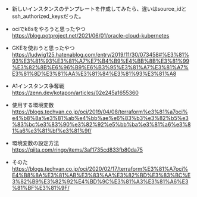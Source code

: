 - 新しいインスタンスのテンプレートを作成してみたら、違いはsource_idとssh_authorized_keysだった。

- ociでk8sをやろうと思ったやつ
https://blog.potproject.net/2021/06/01/oracle-cloud-kubernetes

- GKEを使おうと思ったやつ
https://ludwig125.hatenablog.com/entry/2019/11/30/073458#%E3%81%93%E3%81%93%E3%81%A7%E7%B4%B9%E4%BB%8B%E3%81%99%E3%82%8B%E6%96%B9%E6%B3%95%E3%81%A7%E3%81%A7%E3%81%8D%E3%81%AA%E3%81%84%E3%81%93%E3%81%A8

- A1インスタンス争奪戦
https://zenn.dev/kotapon/articles/02e245a1655360

- 使用する環境変数
https://blogs.techvan.co.jp/oci/2019/04/08/terraform%e3%81%a7oci%e4%b8%8a%e3%81%ab%e4%bb%ae%e6%83%b3%e3%82%b5%e3%83%bc%e3%83%90%e3%82%92%e5%bb%ba%e3%81%a6%e3%81%a6%e3%81%bf%e3%81%9f/

- 環境変数の設定方法
https://qiita.com/ringo/items/3af1735cd833fb80da75

- そのた
https://blogs.techvan.co.jp/oci/2020/02/17/terraform%E3%81%A7oci%E4%B8%8A%E3%81%AB%E3%83%AA%E3%82%BD%E3%83%BC%E3%82%B9%E3%82%92%E4%BD%9C%E3%81%A3%E3%81%A6%E3%81%BF%E3%81%9F/